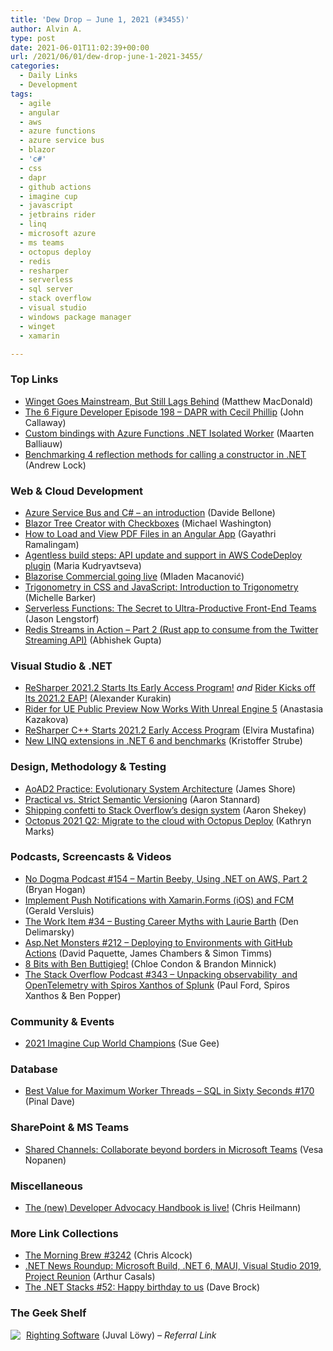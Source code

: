 ```yaml
---
title: 'Dew Drop – June 1, 2021 (#3455)'
author: Alvin A.
type: post
date: 2021-06-01T11:02:39+00:00
url: /2021/06/01/dew-drop-june-1-2021-3455/
categories:
  - Daily Links
  - Development
tags:
  - agile
  - angular
  - aws
  - azure functions
  - azure service bus
  - blazor
  - 'c#'
  - css
  - dapr
  - github actions
  - imagine cup
  - javascript
  - jetbrains rider
  - linq
  - microsoft azure
  - ms teams
  - octopus deploy
  - redis
  - resharper
  - serverless
  - sql server
  - stack overflow
  - visual studio
  - windows package manager
  - winget
  - xamarin

---
```

### <a name="top"></a>Top Links

  * <a href="https://medium.com/young-coder/winget-goes-mainstream-but-still-lags-behind-213404148206?source=rss----d3d5cbdde463---4" target="_blank" rel="noopener">Winget Goes Mainstream, But Still Lags Behind</a> (Matthew MacDonald)
  * <a href="https://6figuredev.com/podcast/episode-198-dapr-with-cecil-phillip/" target="_blank" rel="noopener">The 6 Figure Developer Episode 198 – DAPR with Cecil Phillip</a> (John Callaway)
  * <a href="https://blog.maartenballiauw.be/post/2021/06/01/custom-bindings-with-azure-functions-dotnet-isolated-worker.html" target="_blank" rel="noopener">Custom bindings with Azure Functions .NET Isolated Worker</a> (Maarten Balliauw)
  * <a href="https://andrewlock.net/benchmarking-4-reflection-methods-for-calling-a-constructor-in-dotnet/" target="_blank" rel="noopener">Benchmarking 4 reflection methods for calling a constructor in .NET</a> (Andrew Lock)



### <a name="web"></a>Web & Cloud Development

  * <a href="https://www.code4it.dev/blog/058-azure-service-bus-introduction" target="_blank" rel="noopener">Azure Service Bus and C# &#8211; an introduction</a> (Davide Bellone)
  * <a href="https://blazorhelpwebsite.com/ViewBlogPost/51" target="_blank" rel="noopener">Blazor Tree Creator with Checkboxes</a> (Michael Washington)
  * <a href="https://www.syncfusion.com/blogs/post/load-and-view-pdf-files-in-an-angular-app.aspx" target="_blank" rel="noopener">How to Load and View PDF Files in an Angular App</a> (Gayathri Ramalingam)
  * <a href="https://blog.jetbrains.com/teamcity/2021/05/agentless-build-steps-api-update-and-support-in-aws-codedeploy-plugin/" target="_blank" rel="noopener">Agentless build steps: API update and support in AWS CodeDeploy plugin</a> (Maria Kudryavtseva)
  * <a href="https://blazorise.com/news/blazorise-commercial-going-live/" target="_blank" rel="noopener">Blazorise Commercial going live</a> (Mladen Macanović)
  * <a href="http://feedproxy.google.com/~r/tympanus/~3/8DAk0ptBGWI/" target="_blank" rel="noopener">Trigonometry in CSS and JavaScript: Introduction to Trigonometry</a> (Michelle Barker)
  * <a href="https://css-tricks.com/serverless-functions-the-secret-to-ultra-productive-front-end-teams/" target="_blank" rel="noopener">Serverless Functions: The Secret to Ultra-Productive Front-End Teams</a> (Jason Lengstorf)
  * <a href="https://dev.to/azure/redis-streams-in-action-part-2-rust-app-to-consume-from-the-twitter-streaming-api-1ji4" target="_blank" rel="noopener">Redis Streams in Action &#8211; Part 2 (Rust app to consume from the Twitter Streaming API)</a> (Abhishek Gupta)



### <a name="dotnet"></a>Visual Studio & .NET

  * <a href="https://blog.jetbrains.com/dotnet/2021/05/31/resharper-2021-2-eap/" target="_blank" rel="noopener">ReSharper 2021.2 Starts Its Early Access Program!</a> _and_ <a href="https://blog.jetbrains.com/dotnet/2021/05/31/rider-2021-2-eap/" target="_blank" rel="noopener">Rider Kicks off Its 2021.2 EAP!</a> (Alexander Kurakin)
  * <a href="https://blog.jetbrains.com/dotnet/2021/05/31/rider-unreal-engine-5/" target="_blank" rel="noopener">Rider for UE Public Preview Now Works With Unreal Engine 5</a> (Anastasia Kazakova)
  * <a href="https://blog.jetbrains.com/rscpp/2021/05/31/resharper-cpp-2021-2-eap1/" target="_blank" rel="noopener">ReSharper C++ Starts 2021.2 Early Access Program</a> (Elvira Mustafina)
  * <a href="https://blog.elmah.io/new-linq-extensions-in-net-6-and-benchmarks/" target="_blank" rel="noopener">New LINQ extensions in .NET 6 and benchmarks</a> (Kristoffer Strube)



### <a name="design"></a>Design, Methodology & Testing

  * <a href="https://www.jamesshore.com/v2/books/aoad2/evolutionary_system_architecture" target="_blank" rel="noopener">AoAD2 Practice: Evolutionary System Architecture</a> (James Shore)
  * <a href="https://aaronstannard.com/oss-semver/" target="_blank" rel="noopener">Practical vs. Strict Semantic Versioning</a> (Aaron Stannard)
  * <a href="https://stackoverflow.blog/2021/05/31/shipping-confetti-to-stack-overflows-design-system/" target="_blank" rel="noopener">Shipping confetti to Stack Overflow’s design system</a> (Aaron Shekey)
  * <a href="http://feedproxy.google.com/~r/OctopusDeploy/~3/vbdAzsE39uo/octopus-release-2021-q2" target="_blank" rel="noopener">Octopus 2021 Q2: Migrate to the cloud with Octopus Deploy</a> (Kathryn Marks)



### <a name="podcasts"></a>Podcasts, Screencasts & Videos

  * <a href="http://feedproxy.google.com/~r/NoDogmaPodcast/~3/o_LeGxeng1k/" target="_blank" rel="noopener">No Dogma Podcast #154 &#8211; Martin Beeby, Using .NET on AWS, Part 2</a> (Bryan Hogan)
  * <a href="https://www.youtube.com/watch?v=GNBuaAB8nR8" target="_blank" rel="noopener">Implement Push Notifications with Xamarin.Forms (iOS) and FCM</a> (Gerald Versluis)
  * <a href="https://theworkitem.com/blog/busting-career-myths-laurie-barth/" target="_blank" rel="noopener">The Work Item #34 &#8211; Busting Career Myths with Laurie Barth</a> (Den Delimarsky)
  * <a href="http://www.youtube.com/watch?v=EOlm3ft0VPo" target="_blank" rel="noopener">Asp.Net Monsters #212 &#8211; Deploying to Environments with GitHub Actions</a> (David Paquette, James Chambers & Simon Timms)
  * <a href="http://www.youtube.com/watch?v=TjqKLkdSzuI" target="_blank" rel="noopener">8 Bits with Ben Buttigieg!</a> (Chloe Condon & Brandon Minnick)
  * <a href="https://stackoverflow.blog/2021/06/01/podcast-343-unpacking-observability-and-opentelemetry-with-spiros-xanthos-of-splunk/" target="_blank" rel="noopener">The Stack Overflow Podcast #343 &#8211; Unpacking observability&nbsp; and OpenTelemetry with Spiros Xanthos of Splunk</a> (Paul Ford, Spiros Xanthos & Ben Popper)



### <a name="events"></a>Community & Events

  * <a href="http://www.i-programmer.info/news/204-challenges/14607-2021-imaqine-cup-world-champions.html" target="_blank" rel="noopener">2021 Imagine Cup World Champions</a> (Sue Gee)



### <a name="sql"></a>Database

  * <a href="https://blog.sqlauthority.com/2021/06/01/best-value-for-maximum-worker-threads-sql-in-sixty-seconds-170/?utm_source=rss&utm_medium=rss&utm_campaign=best-value-for-maximum-worker-threads-sql-in-sixty-seconds-170" target="_blank" rel="noopener">Best Value for Maximum Worker Threads – SQL in Sixty Seconds #170</a> (Pinal Dave)



### <a name="sp"></a>SharePoint & MS Teams

  * <a href="https://myteamsday.com/2021/06/01/shared-channels/" target="_blank" rel="noopener">Shared Channels: Collaborate beyond borders in Microsoft Teams</a> (Vesa Nopanen)



### <a name="misc"></a>Miscellaneous

  * <a href="https://christianheilmann.com/2021/05/31/the-new-developer-advocacy-handbook-is-live/" target="_blank" rel="noopener">The (new) Developer Advocacy Handbook is live!</a> (Chris Heilmann)



### <a name="links"></a>More Link Collections

  * <a href="http://feedproxy.google.com/~r/ReflectivePerspective/~3/BcCmEGBZycE/" target="_blank" rel="noopener">The Morning Brew #3242</a> (Chris Alcock)
  * <a href="https://www.infoq.com/news/2021/05/dotnet-news-roundup-build-net6/?utm_campaign=infoq_content&utm_source=infoq&utm_medium=feed&utm_term=global" target="_blank" rel="noopener">.NET News Roundup: Microsoft Build, .NET 6, MAUI, Visual Studio 2019, Project Reunion</a> (Arthur Casals)
  * <a href="https://www.daveabrock.com/2021/05/31/dotnet-stacks-52/" target="_blank" rel="noopener">The .NET Stacks #52: Happy birthday to us</a> (Dave Brock)



### <a name="shelf"></a>The Geek Shelf

<a href="https://www.amazon.com/dp/0136524036/?tag=amavin-20" target="_blank" rel="noopener"><img decoding="async" align="left" style="margin: 0px 5px 0px 0px; border: 0px currentcolor; border-image: none; float: left; display: inline; background-image: none;" src="https://m.media-amazon.com/images/I/41bByZ8IbBL._SS135_.jpg" border="0" /></a>&nbsp;<a href="https://www.amazon.com/dp/0136524036/?tag=amavin-20" target="_blank" rel="noopener">Righting Software</a> (Juval Löwy) _&#8211; Referral Link_